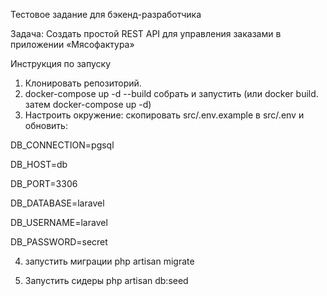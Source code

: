 Тестовое задание для бэкенд-разработчика


Задача:
Создать простой REST API для управления заказами в приложении
«Мясофактура»


Инструкция по запуску

1) Клонировать репозиторий. 
2) docker-compose up -d --build собрать и запустить (или docker build. затем docker-compose up -d)
3) Настроить окружение: скопировать  src/.env.example в src/.env и обновить:

DB_CONNECTION=pgsql

DB_HOST=db

DB_PORT=3306

DB_DATABASE=laravel

DB_USERNAME=laravel

DB_PASSWORD=secret

4) запустить миграции
php artisan migrate

5) Запустить сидеры
php artisan db:seed

